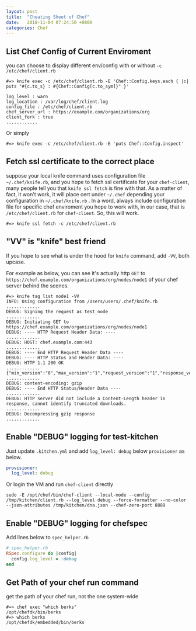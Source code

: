 ```yaml
---
layout: post
title:  "Cheating Sheet of Chef"
date:   2018-11-04 07:24:50 +0800
categories: Chef
---
```


## List Chef Config of Current Enviroment
you can choose to display different env/config with or without `-c /etc/chef/client.rb`
```console
#=> knife exec -c /etc/chef/client.rb -E 'Chef::Config.keys.each { |c| puts "#{c.to_s} : #{Chef::Config[c.to_sym]}" }'

log_level : warn
log_location : /var/log/chef/client.log
config_file : /etc/chef/client.rb
chef_server_url : https://example.com/organizations/org
client_fork : true
............
```
Or simply
```console
#=> knife exec -c /etc/chef/client.rb -E 'puts Chef::Config.inspect'
```

## Fetch ssl certificate to the correct place
suppose your local knife command uses configuration file `~/.chef/knife.rb`, and you hope to fetch ssl certificate for your `chef-client`, many people tell you that `knife ssl fetch` is fine with that. As a matter of fact, it won't work, it will place cert under `~/.chef` depending your configuration in `~/.chef/knife.rb` . In a word, always include configuration file for specific chef enviroment you hope to work with, in our case, that is `/etc/chef/client.rb` for `chef-client`. So, this will work.


```console
#=> knife ssl fetch -c /etc/chef/client.rb
```

## "VV" is "knife" best friend
If you hope to see what is under the hood for `knife` command, add `-VV`, both upcase.

For example as below, you can see it's actually http `GET` to `https://chef.example.com/organizations/org/nodes/node1` of your chef server behind the scenes. 
```console
#=> knife tag list node1 -VV
INFO: Using configuration from /Users/users/.chef/knife.rb
.............
DEBUG: Signing the request as test_node
.............
DEBUG: Initiating GET to https://chef.example.com/organizations/org/nodes/node1
DEBUG: ---- HTTP Request Header Data: ----
.............
DEBUG: HOST: chef.example.com:443
.............
DEBUG: ---- End HTTP Request Header Data ----
DEBUG: ---- HTTP Status and Header Data: ----
DEBUG: HTTP 1.1 200 OK
.............
{"min_version":"0","max_version":"1","request_version":"1","response_version":"1"}
.............
DEBUG: content-encoding: gzip
DEBUG: ---- End HTTP Status/Header Data ----
.............
DEBUG: HTTP server did not include a Content-Length header in response, cannot identify truncated downloads.
.............
DEBUG: Decompressing gzip response
.............
```

## Enable "DEBUG" logging for test-kitchen

Just update `.kitchen.yml` and add `log_level: debug` below `provisioner` as below.
```yaml
provisioner:
  log_level: debug
```

Or login the VM and run `chef-client` directly
```
sudo -E /opt/chef/bin/chef-client --local-mode --config /tmp/kitchen/client.rb --log_level debug --force-formatter --no-color --json-attributes /tmp/kitchen/dna.json --chef-zero-port 8889
```

## Enable "DEBUG" logging for chefspec

Add lines below to `spec_helper.rb`
```ruby
# spec_helper.rb
RSpec.configure do |config|
  config.log_level = :debug
end
```
## Get Path of your chef run command

get the path of your chef run, not the one system-wide

```console
#=> chef exec "which berks"
/opt/chefdk/bin/berks
#=> which berks
/opt/chefdk/embedded/bin/berks
```